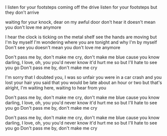 I listen for your footsteps
coming off the drive
listen for your footsteps
but they don't arrive 

waiting for your knock, dear
on my awful door
don't hear it doesn't mean you don't love me anymore

I hear the clock is ticking 
on the metal shelf 
see the hands are moving 
but I'm by myself
I'm wondering where you are tonight and why I'm by myself 
Don't see you doesn't mean you don't love me anymore 

Don't pass me by, don't make me cry, don't make me blue
cause you know darling, I love, oh, you
you'd never know it'd hurt me so but I'll hate to see you go 
Don't pass me by, don't make me cry

I'm sorry that I doubted you, I was so unfair
you were in a car crash and you lost your hair 
you said that you would be late about an hour or two 
but that's alright, I'm waiting here, waiting to hear from you 

Don't pass me by, don't make me cry, don't make me blue
cause you know darling, I love, oh, you
you'd never know it'd hurt me so but I'll hate to see you go 
Don't pass me by, don't make me cry

Don't pass me by, don't make me cry, don't make me blue
cause you know darling, I love, oh, you
you'd never know it'd hurt me so but I'll hate to see you go 
Don't pass me by, don't make me cry



